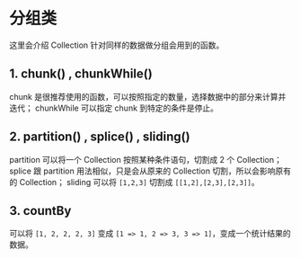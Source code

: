 # 分组类

这里会介绍 Collection 针对同样的数据做分组会用到的函数。

## 1. chunk() , chunkWhile()

chunk 是很推荐使用的函数，可以按照指定的数量，选择数据中的部分来计算并迭代；
chunkWhile 可以指定 chunk 到特定的条件是停止。

## 2. partition() , splice() , sliding()

partition 可以将一个 Collection 按照某种条件语句，切割成 2 个 Collection；
splice 跟 partition 用法相似，只是会从原来的 Collection 切割，所以会影响原有的 Collection；
sliding 可以将 `[1,2,3]` 切割成 `[[1,2],[2,3],[2,3]]`。

## 3. countBy

可以将 `[1, 2, 2, 2, 3]` 变成 `[1 => 1, 2 => 3, 3 => 1]`，变成一个统计结果的数据。
